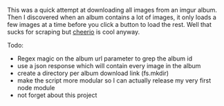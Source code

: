 This was a quick attempt at downloading all images from an imgur album. Then I discovered when an album contains a lot of images, it only loads a few images at a time before you click a button to load the rest. Well that sucks for scraping but [cheerio](https://github.com/cheeriojs/cheerio) is cool anyway.

Todo:

- Regex magic on the album url parameter to grep the album id
- use a json response which will contain every image in the album
- create a directory per album download link (fs.mkdir)
- make the script more modular so I can actually release my very first node module
- not forget about this project
